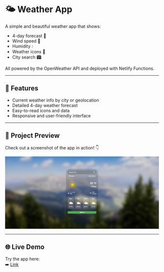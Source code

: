 # 🌤️ Weather App

A simple and beautiful weather app that shows:

- 4-day forecast 📅  
- Wind speed 💨  
- Humidity 💧  
- Weather icons 🌈  
- City search 🏙️  

All powered by the OpenWeather API and deployed with Netlify Functions.

---

## 🚀 Features

- Current weather info by city or geolocation  
- Detailed 4-day weather forecast  
- Easy-to-read icons and data  
- Responsive and user-friendly interface  

---

## 📸 Project Preview

Check out a screenshot of the app in action! 👇

![Preview](assets/preview.png)

---

## 🌐 Live Demo

Try the app here:  
➡️ [Link](http://denyshandziichuk.me/Weather-App/)
